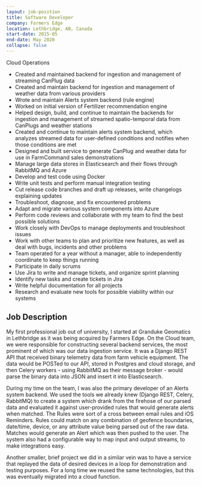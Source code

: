 ```yaml
---
layout: job-position
title: Software Developer
company: Farmers Edge
location: Lethbridge, AB, Canada
start-date: 2015-05
end-date: May 2020
collapse: false
---
```

Cloud Operations
<section class="job-tasks">
<ul class="job-tasks-list">
<li>Created and maintained backend for ingestion and management of streaming CanPlug data</li>
<li>Created and maintain backend for ingestion and management of weather data from various providers</li>
<li>Wrote and maintain Alerts system backend (rule engine)</li>
<li>Worked on initial version of Fertilizer recommendation engine</li>
<li>Helped design, build, and continue to maintain the backends for ingestion and management of streamed spatio-temporal data from CanPlugs and weather stations</li>
<li>Created and continue to maintain alerts system backend, which analyzes streamed data for user-defined conditions and notifies when those conditions are met</li>
<li>Designed and built service to generate CanPlug and weather data for use in FarmCommand sales demonstrations</li>
<li>Manage large data stores in Elasticsearch and their flows through RabbitMQ and Azure</li>
<li>Develop and test code using Docker</li>
<li>Write unit tests and perform manual integration testing</li>
<li>Cut release code branches and draft up releases, write changelogs explaining updates</li>
<li>Troubleshoot, diagnose, and fix encountered problems</li>
<li>Adapt and migrate various system components into Azure</li>
<li>Perform code reviews and collaborate with my team to find the best possible solutions</li>
<li>Work closely with DevOps to manage deployments and troubleshoot issues</li>
<li>Work with other teams to plan and prioritize new features, as well as deal with bugs, incidents and other problems</li>
<li>Team operated for a year without a manager, able to independently coordinate to keep things running</li>
<li>Participate in daily scrums</li>
<li>Use Jira to write and manage tickets, and organize sprint planning</li>
<li>Identify new tasks and create tickets in Jira</li>
<li>Write helpful documentation for all projects</li>
<li>Research and evaluate new tools for possible viability within our systems</li>
</ul>
</section>

<section class="job-description">
<h2>Job Description</h2>
My first professional job out of university, I started at Granduke Geomatics in Lethbridge as it was being acquired by Farmers Edge.
On the Cloud team, we were responsible for constructing several backend services, the most prominent of which was our data ingestion service.
It was a Django REST API that received binary telemetry data from farm vehicle equipment. The data would be POSTed to our API, stored in Postgres and cloud storage, and then Celery workers - using RabbitMQ as their message broker - would parse the binary data into JSON and insert it into Elasticsearch.
<p>
During my time on the team, I was also the primary developer of an Alerts system backend. We used the tools we already knew (Django REST, Celery, RabbitMQ) to create a system which drank from the firehose of our parsed data and evaluated it against user-provided rules that would generate alerts when matched. The Rules were sort of a cross between email rules and iOS Reminders. Rules could match on any combination of geofence boundaries, date/time, device, or any attribute value being parsed out of the raw data. Matches would generate an Alert which was then pushed to the user. The system also had a configurable way to map input and output streams, to make integrations easy.
</p>
<p>
Another smaller, brief project we did in a similar vein was to have a service that replayed the data of desired devices in a loop for demonstration and testing purposes. For a long time we reused the same technologies, but this was eventually migrated into a cloud function.
</p>

</section>


